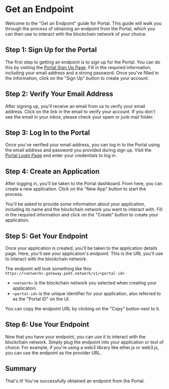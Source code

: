 # Get an Endpoint

Welcome to the "Get an Endpoint" guide for Portal. This guide will walk you through the process of obtaining an endpoint from the Portal, which you can then use to interact with the blockchain network of your choice.

## Step 1: Sign Up for the Portal

The first step to getting an endpoint is to sign up for the Portal. You can do this by visiting the [Portal Sign Up Page](https://www.grove.city/api/auth/auth0). Fill in the required information, including your email address and a strong password. Once you've filled in the information, click on the "Sign Up" button to create your account.

## Step 2: Verify Your Email Address

After signing up, you'll receive an email from us to verify your email address. Click on the link in the email to verify your account. If you don't see the email in your inbox, please check your spam or junk mail folder.

## Step 3: Log In to the Portal

Once you've verified your email address, you can log in to the Portal using the email address and password you provided during sign up. Visit the [Portal Login Page](https://www.grove.city/api/auth/auth0) and enter your credentials to log in.

## Step 4: Create an Application

After logging in, you'll be taken to the Portal dashboard. From here, you can create a new application. Click on the "New App" button to start the process.

You'll be asked to provide some information about your application, including its name and the blockchain network you want to interact with. Fill in the required information and click on the "Create" button to create your application.

## Step 5: Get Your Endpoint

Once your application is created, you'll be taken to the application details page. Here, you'll see your application's endpoint. This is the URL you'll use to interact with the blockchain network.

The endpoint will look something like this: `https://<network>.gateway.pokt.network/v1/<portal-id>`

- `<network>` is the blockchain network you selected when creating your application.
- `<portal-id>` is the unique identifier for your application, also referred to as the "Portal ID" on the UI.

You can copy the endpoint URL by clicking on the "Copy" button next to it.

## Step 6: Use Your Endpoint

Now that you have your endpoint, you can use it to interact with the blockchain network. Simply plug the endpoint into your application or tool of choice. For example, if you're using a web3 library like ether.js or web3.js, you can use the endpoint as the provider URL.

## Summary

That's it! You've successfully obtained an endpoint from the Portal.
